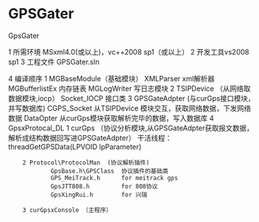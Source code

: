 GPSGater
========

GpsGater

1 所需环境 MSxml4.0(或以上)，vc++2008 sp1（或以上）
2 开发工具vs2008 sp1
3 工程文件 GPSGater.sln

4 编译顺序
	1 MGBaseModule（基础模块）
		XMLParser xml解析器
		MGBufferlistEx 内存链表
		MGLogWriter		写日志模块
	2 TSIPDevice   （从网络取数据模块,iocp）
		Socket_IOCP 接口类
	3 GPSGateAdpter (与curGps接口模块，并写数据库)
		CGPS_Socket	从TSIPDevice 模块交互，获取网络数据，下发网络数据
		DataOpter	从curGps模块获取解析完毕的数据，写入数据库
	4 GpsxProtocal_DL
		1 curGps	（协议分析模块,从GPSGateAdpter获取报文数据，解析成结构数据回写进GPSGateAdpter）
			干活线程：threadGetGPSData(LPVOID lpParameter)
						
		2 Protocol\ProtocolMan	(协议解析插件)
				GpsBase.h\GPSClass  协议插件的基础类
				GPS_MeiTrack.h		for meitrack gps
				GpsJTT808.h			for 808协议
				GpsXingRui.h		for 兴瑞
				
		3 curGpsxConsole （主程序）
